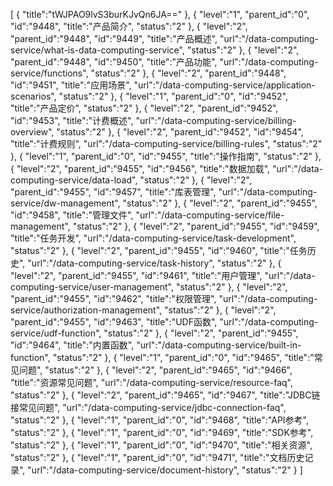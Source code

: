 [
	{
		"title":"tWJPAO9lvS3burKJvQn6JA=="
	},
	{
		"level":"1",
		"parent_id":"0",
		"id":"9448",
		"title":"产品简介",
		"status":"2"
	},
	{
		"level":"2",
		"parent_id":"9448",
		"id":"9449",
		"title":"产品概述",
		"url":"/data-computing-service/what-is-data-computing-service",
		"status":"2"
	},
	{
		"level":"2",
		"parent_id":"9448",
		"id":"9450",
		"title":"产品功能",
		"url":"/data-computing-service/functions",
		"status":"2"
	},
	{
		"level":"2",
		"parent_id":"9448",
		"id":"9451",
		"title":"应用场景",
		"url":"/data-computing-service/application-scenarios",
		"status":"2"
	},
	{
		"level":"1",
		"parent_id":"0",
		"id":"9452",
		"title":"产品定价",
		"status":"2"
	},
	{
		"level":"2",
		"parent_id":"9452",
		"id":"9453",
		"title":"计费概述",
		"url":"/data-computing-service/billing-overview",
		"status":"2"
	},
	{
		"level":"2",
		"parent_id":"9452",
		"id":"9454",
		"title":"计费规则",
		"url":"/data-computing-service/billing-rules",
		"status":"2"
	},
	{
		"level":"1",
		"parent_id":"0",
		"id":"9455",
		"title":"操作指南",
		"status":"2"
	},
	{
		"level":"2",
		"parent_id":"9455",
		"id":"9456",
		"title":"数据加载",
		"url":"/data-computing-service/data-load",
		"status":"2"
	},
	{
		"level":"2",
		"parent_id":"9455",
		"id":"9457",
		"title":"库表管理",
		"url":"/data-computing-service/dw-management",
		"status":"2"
	},
	{
		"level":"2",
		"parent_id":"9455",
		"id":"9458",
		"title":"管理文件",
		"url":"/data-computing-service/file-management",
		"status":"2"
	},
	{
		"level":"2",
		"parent_id":"9455",
		"id":"9459",
		"title":"任务开发",
		"url":"/data-computing-service/task-development",
		"status":"2"
	},
	{
		"level":"2",
		"parent_id":"9455",
		"id":"9460",
		"title":"任务历史",
		"url":"/data-computing-service/task-history",
		"status":"2"
	},
	{
		"level":"2",
		"parent_id":"9455",
		"id":"9461",
		"title":"用户管理",
		"url":"/data-computing-service/user-management",
		"status":"2"
	},
	{
		"level":"2",
		"parent_id":"9455",
		"id":"9462",
		"title":"权限管理",
		"url":"/data-computing-service/authorization-management",
		"status":"2"
	},
	{
		"level":"2",
		"parent_id":"9455",
		"id":"9463",
		"title":"UDF函数",
		"url":"/data-computing-service/udf-function",
		"status":"2"
	},
	{
		"level":"2",
		"parent_id":"9455",
		"id":"9464",
		"title":"内置函数",
		"url":"/data-computing-service/built-in-function",
		"status":"2"
	},
	{
		"level":"1",
		"parent_id":"0",
		"id":"9465",
		"title":"常见问题",
		"status":"2"
	},
	{
		"level":"2",
		"parent_id":"9465",
		"id":"9466",
		"title":"资源常见问题",
		"url":"/data-computing-service/resource-faq",
		"status":"2"
	},
	{
		"level":"2",
		"parent_id":"9465",
		"id":"9467",
		"title":"JDBC链接常见问题",
		"url":"/data-computing-service/jdbc-connection-faq",
		"status":"2"
	},
	{
		"level":"1",
		"parent_id":"0",
		"id":"9468",
		"title":"API参考",
		"status":"2"
	},
	{
		"level":"1",
		"parent_id":"0",
		"id":"9469",
		"title":"SDK参考",
		"status":"2"
	},
	{
		"level":"1",
		"parent_id":"0",
		"id":"9470",
		"title":"相关资源",
		"status":"2"
	},
	{
		"level":"1",
		"parent_id":"0",
		"id":"9471",
		"title":"文档历史记录",
		"url":"/data-computing-service/document-history",
		"status":"2"
	}
]